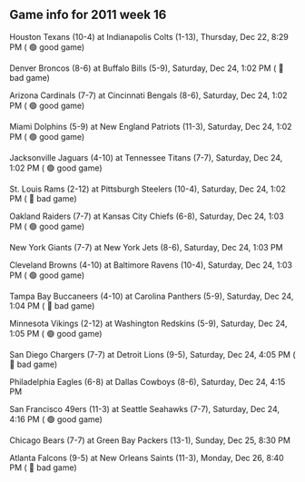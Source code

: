 ## Game info for 2011 week 16
Houston Texans (10-4) at Indianapolis Colts (1-13), Thursday, Dec 22, 8:29 PM (	:green_circle: good game)



Denver Broncos (8-6) at Buffalo Bills (5-9), Saturday, Dec 24, 1:02 PM (	:red_circle: bad game)

Arizona Cardinals (7-7) at Cincinnati Bengals (8-6), Saturday, Dec 24, 1:02 PM (	:green_circle: good game)

Miami Dolphins (5-9) at New England Patriots (11-3), Saturday, Dec 24, 1:02 PM (	:green_circle: good game)

Jacksonville Jaguars (4-10) at Tennessee Titans (7-7), Saturday, Dec 24, 1:02 PM (	:green_circle: good game)

St. Louis Rams (2-12) at Pittsburgh Steelers (10-4), Saturday, Dec 24, 1:02 PM (	:red_circle: bad game)

Oakland Raiders (7-7) at Kansas City Chiefs (6-8), Saturday, Dec 24, 1:03 PM (	:green_circle: good game)

New York Giants (7-7) at New York Jets (8-6), Saturday, Dec 24, 1:03 PM

Cleveland Browns (4-10) at Baltimore Ravens (10-4), Saturday, Dec 24, 1:03 PM (	:green_circle: good game)

Tampa Bay Buccaneers (4-10) at Carolina Panthers (5-9), Saturday, Dec 24, 1:04 PM (	:red_circle: bad game)

Minnesota Vikings (2-12) at Washington Redskins (5-9), Saturday, Dec 24, 1:05 PM (	:green_circle: good game)



San Diego Chargers (7-7) at Detroit Lions (9-5), Saturday, Dec 24, 4:05 PM (	:red_circle: bad game)

Philadelphia Eagles (6-8) at Dallas Cowboys (8-6), Saturday, Dec 24, 4:15 PM

San Francisco 49ers (11-3) at Seattle Seahawks (7-7), Saturday, Dec 24, 4:16 PM (	:green_circle: good game)



Chicago Bears (7-7) at Green Bay Packers (13-1), Sunday, Dec 25, 8:30 PM



Atlanta Falcons (9-5) at New Orleans Saints (11-3), Monday, Dec 26, 8:40 PM (	:red_circle: bad game)

